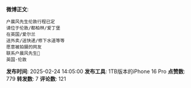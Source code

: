 **微博正文**: 
```
户晨风先生伦敦行程已定
请位于伦敦/都柏林/爱丁堡
在英国/爱尔兰
送外卖/送快递/修下水道等等
愿意被拍摄的网友
联系户晨风先生🙏
英国·伦敦
```
**发布时间**: 2025-02-24 14:05:00
**发布工具**: 1TB版本的iPhone 16 Pro
**点赞数**: 779
**转发数**: 7
**评论数**: 121
